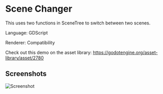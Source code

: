 # Scene Changer

This uses two functions in SceneTree to switch between two scenes.

Language: GDScript

Renderer: Compatibility

Check out this demo on the asset library: https://godotengine.org/asset-library/asset/2780

## Screenshots

![Screenshot](screenshots/scene_changer.png)
